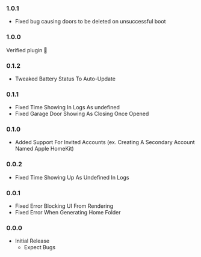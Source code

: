 ### 1.0.1 
* Fixed bug causing doors to be deleted on unsuccessful boot


### 1.0.0 
Verified plugin 🎉


### 0.1.2 
* Tweaked Battery Status To Auto-Update


### 0.1.1 
* Fixed Time Showing In Logs As undefined
* Fixed Garage Door Showing As Closing Once Opened


### 0.1.0 
* Added Support For Invited Accounts (ex. Creating A Secondary Account Named Apple HomeKit)


### 0.0.2 
* Fixed Time Showing Up As Undefined In Logs


### 0.0.1 
* Fixed Error Blocking UI From Rendering
* Fixed Error When Generating Home Folder


### 0.0.0 
* Initial Release
     - Expect Bugs
